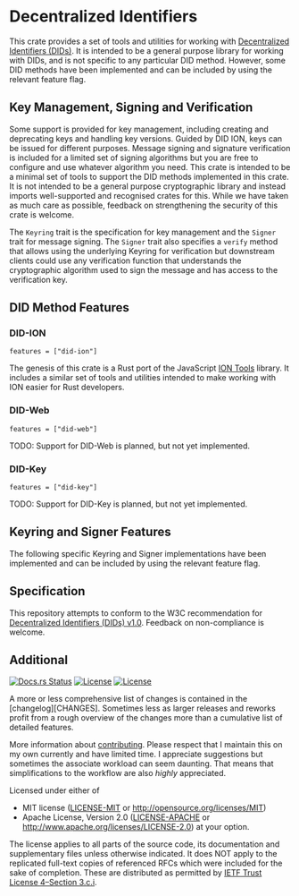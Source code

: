 # Decentralized Identifiers

This crate provides a set of tools and utilities for working with [Decentralized Identifiers (DIDs)](https://www.w3.org/TR/did-core/). It is intended to be a general purpose library for working with DIDs, and is not specific to any particular DID method. However, some DID methods have been implemented and can be included by using the relevant feature flag.

## Key Management, Signing and Verification

Some support is provided for key management, including creating and deprecating keys and handling key versions. Guided by DID ION, keys can be issued for different purposes. Message signing and signature verification is included for a limited set of signing algorithms but you are free to configure and use whatever algorithm you need. This crate is intended to be a minimal set of tools to support the DID methods implemented in this crate. It is not intended to be a general purpose cryptographic library and instead imports well-supported and recognised crates for this. While we have taken as much care as possible, feedback on strengthening the security of this crate is welcome.

The `Keyring` trait is the specification for key management and the `Signer` trait for message signing. The `Signer` trait also specifies a `verify` method that allows using the underlying Keyring for verification but downstream clients could use any verification function that understands the cryptographic algorithm used to sign the message and has access to the verification key.

## DID Method Features

### DID-ION

`features = ["did-ion"]`

The genesis of this crate is a Rust port of the JavaScript [ION Tools](https://github.com/decentralized-identity/ion-tools) library. It includes a similar set of tools and utilities intended to make working with ION easier for Rust developers.

### DID-Web

`features = ["did-web"]`

TODO: Support for DID-Web is planned, but not yet implemented.

### DID-Key

`features = ["did-key"]`

TODO: Support for DID-Key is planned, but not yet implemented.

## Keyring and Signer Features

The following specific Keyring and Signer implementations have been implemented and can be included by using the relevant feature flag.

## Specification

This repository attempts to conform to the W3C recommendation for [Decentralized Identifiers (DIDs) v1.0](https://www.w3.org/TR/did-core/). Feedback on non-compliance is welcome.

## Additional

<!-- [![Crates.io Status](https://img.shields.io/crates/v/oxide-auth.svg)](https://crates.io/crates/oxide-auth) -->
[![Docs.rs Status](https://docs.rs/oxide-auth/badge.svg)](https://docs.rs/oxide-auth/)
[![License](https://img.shields.io/badge/license-MIT-blue.svg)](./LICENSE-MIT)
[![License](https://img.shields.io/badge/license-Apache-blue.svg)](./LICENSE-APACHE)
<!-- [![CI Status](https://api.cirrus-ci.com/github/HeroicKatora/oxide-auth.svg)](https://cirrus-ci.com/github/HeroicKatora/oxide-auth) -->

A more or less comprehensive list of changes is contained in the
[changelog][CHANGES]. Sometimes less as larger releases and reworks profit from
a rough overview of the changes more than a cumulative list of detailed
features.

More information about [contributing][CONTRIBUTING]. Please respect that I
maintain this on my own currently and have limited time. I appreciate
suggestions but sometimes the associate workload can seem daunting. That means
that simplifications to the workflow are also *highly* appreciated.

Licensed under either of

- MIT license ([LICENSE-MIT] or <http://opensource.org/licenses/MIT>)
- Apache License, Version 2.0 ([LICENSE-APACHE] or <http://www.apache.org/licenses/LICENSE-2.0>)
at your option.

The license applies to all parts of the source code, its documentation and
supplementary files unless otherwise indicated. It does NOT apply to the
replicated full-text copies of referenced RFCs which were included for the sake
of completion. These are distributed as permitted by [IETF Trust License
4–Section 3.c.i][IETF4].

<!-- [CHANGES]: CHANGELOG.md -->
[CONTRIBUTING]: ./CONTRIBUTING.md
[LICENSE-MIT]: ./LICENSE-MIT
[LICENSE-APACHE]: ./LICENSE-APACHE
[IETF4]: https://trustee.ietf.org/license-info/IETF-TLP-4.htm
